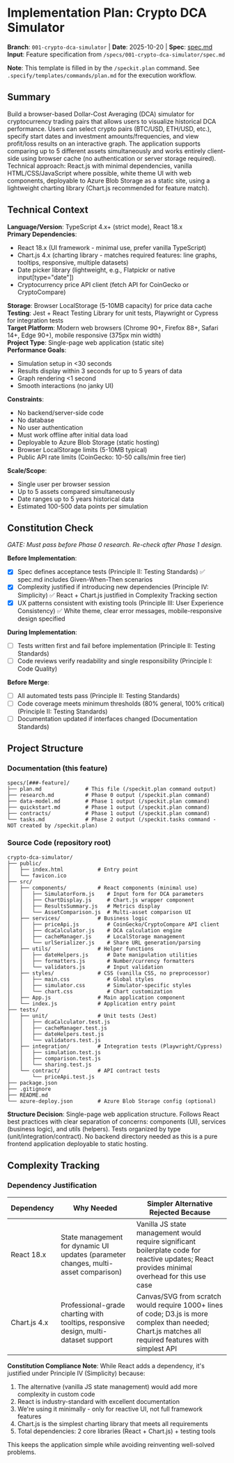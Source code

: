 # Implementation Plan: Crypto DCA Simulator

**Branch**: `001-crypto-dca-simulator` | **Date**: 2025-10-20 | **Spec**: [spec.md](spec.md)
**Input**: Feature specification from `/specs/001-crypto-dca-simulator/spec.md`

**Note**: This template is filled in by the `/speckit.plan` command. See `.specify/templates/commands/plan.md` for the execution workflow.

## Summary

Build a browser-based Dollar-Cost Averaging (DCA) simulator for cryptocurrency trading pairs that allows users to visualize historical DCA performance. Users can select crypto pairs (BTC/USD, ETH/USD, etc.), specify start dates and investment amounts/frequencies, and view profit/loss results on an interactive graph. The application supports comparing up to 5 different assets simultaneously and works entirely client-side using browser cache (no authentication or server storage required). Technical approach: React.js with minimal dependencies, vanilla HTML/CSS/JavaScript where possible, white theme UI with web components, deployable to Azure Blob Storage as a static site, using a lightweight charting library (Chart.js recommended for feature match).

## Technical Context

**Language/Version**: TypeScript 4.x+ (strict mode), React 18.x  
**Primary Dependencies**: 
- React 18.x (UI framework - minimal use, prefer vanilla TypeScript)
- Chart.js 4.x (charting library - matches required features: line graphs, tooltips, responsive, multiple datasets)
- Date picker library (lightweight, e.g., Flatpickr or native input[type="date"])
- Cryptocurrency price API client (fetch API for CoinGecko or CryptoCompare)

**Storage**: Browser LocalStorage (5-10MB capacity) for price data cache  
**Testing**: Jest + React Testing Library for unit tests, Playwright or Cypress for integration tests  
**Target Platform**: Modern web browsers (Chrome 90+, Firefox 88+, Safari 14+, Edge 90+), mobile responsive (375px min width)  
**Project Type**: Single-page web application (static site)  
**Performance Goals**: 
- Simulation setup in <30 seconds
- Results display within 3 seconds for up to 5 years of data
- Graph rendering <1 second
- Smooth interactions (no janky UI)

**Constraints**: 
- No backend/server-side code
- No database
- No user authentication
- Must work offline after initial data load
- Deployable to Azure Blob Storage (static hosting)
- Browser LocalStorage limits (5-10MB typical)
- Public API rate limits (CoinGecko: 10-50 calls/min free tier)

**Scale/Scope**: 
- Single user per browser session
- Up to 5 assets compared simultaneously
- Date ranges up to 5 years historical data
- Estimated 100-500 data points per simulation

## Constitution Check

*GATE: Must pass before Phase 0 research. Re-check after Phase 1 design.*

**Before Implementation**:

- [x] Spec defines acceptance tests (Principle II: Testing Standards) ✅ spec.md includes Given-When-Then scenarios
- [x] Complexity justified if introducing new dependencies (Principle IV: Simplicity) ✅ React + Chart.js justified in Complexity Tracking section
- [x] UX patterns consistent with existing tools (Principle III: User Experience Consistency) ✅ White theme, clear error messages, mobile-responsive design specified

**During Implementation**:

- [ ] Tests written first and fail before implementation (Principle II: Testing Standards)
- [ ] Code reviews verify readability and single responsibility (Principle I: Code Quality)

**Before Merge**:

- [ ] All automated tests pass (Principle II: Testing Standards)
- [ ] Code coverage meets minimum thresholds (80% general, 100% critical) (Principle II: Testing Standards)
- [ ] Documentation updated if interfaces changed (Documentation Standards)

## Project Structure

### Documentation (this feature)

```
specs/[###-feature]/
├── plan.md              # This file (/speckit.plan command output)
├── research.md          # Phase 0 output (/speckit.plan command)
├── data-model.md        # Phase 1 output (/speckit.plan command)
├── quickstart.md        # Phase 1 output (/speckit.plan command)
├── contracts/           # Phase 1 output (/speckit.plan command)
└── tasks.md             # Phase 2 output (/speckit.tasks command - NOT created by /speckit.plan)
```

### Source Code (repository root)

```text
crypto-dca-simulator/
├── public/
│   ├── index.html           # Entry point
│   └── favicon.ico
├── src/
│   ├── components/          # React components (minimal use)
│   │   ├── SimulatorForm.js    # Input form for DCA parameters
│   │   ├── ChartDisplay.js     # Chart.js wrapper component
│   │   ├── ResultsSummary.js   # Metrics display
│   │   └── AssetComparison.js  # Multi-asset comparison UI
│   ├── services/            # Business logic
│   │   ├── priceApi.js         # CoinGecko/CryptoCompare API client
│   │   ├── dcaCalculator.js    # DCA calculation engine
│   │   ├── cacheManager.js     # LocalStorage management
│   │   └── urlSerializer.js    # Share URL generation/parsing
│   ├── utils/               # Helper functions
│   │   ├── dateHelpers.js      # Date manipulation utilities
│   │   ├── formatters.js       # Number/currency formatters
│   │   └── validators.js       # Input validation
│   ├── styles/              # CSS (vanilla CSS, no preprocessor)
│   │   ├── main.css            # Global styles
│   │   ├── simulator.css       # Simulator-specific styles
│   │   └── chart.css           # Chart customization
│   ├── App.js               # Main application component
│   └── index.js             # Application entry point
├── tests/
│   ├── unit/                # Unit tests (Jest)
│   │   ├── dcaCalculator.test.js
│   │   ├── cacheManager.test.js
│   │   ├── dateHelpers.test.js
│   │   └── validators.test.js
│   ├── integration/         # Integration tests (Playwright/Cypress)
│   │   ├── simulation.test.js
│   │   ├── comparison.test.js
│   │   └── sharing.test.js
│   └── contract/            # API contract tests
│       └── priceApi.test.js
├── package.json
├── .gitignore
├── README.md
└── azure-deploy.json        # Azure Blob Storage config (optional)
```

**Structure Decision**: Single-page web application structure. Follows React best practices with clear separation of concerns: components (UI), services (business logic), and utils (helpers). Tests organized by type (unit/integration/contract). No backend directory needed as this is a pure frontend application deployable to static hosting.

## Complexity Tracking

### Dependency Justification

| Dependency | Why Needed | Simpler Alternative Rejected Because |
|-----------|------------|-------------------------------------|
| React 18.x | State management for dynamic UI updates (parameter changes, multi-asset comparison) | Vanilla JS state management would require significant boilerplate code for reactive updates; React provides minimal overhead for this use case |
| Chart.js 4.x | Professional-grade charting with tooltips, responsive design, multi-dataset support | Canvas/SVG from scratch would require 1000+ lines of code; D3.js is more complex than needed; Chart.js matches all required features with simplest API |

**Constitution Compliance Note**: While React adds a dependency, it's justified under Principle IV (Simplicity) because:

1. The alternative (vanilla JS state management) would add more complexity in custom code
2. React is industry-standard with excellent documentation
3. We're using it minimally - only for reactive UI, not full framework features
4. Chart.js is the simplest charting library that meets all requirements
5. Total dependencies: 2 core libraries (React + Chart.js) + testing tools

This keeps the application simple while avoiding reinventing well-solved problems.

